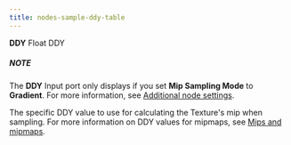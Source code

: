 ```yaml
---
title: nodes-sample-ddy-table
---
```


<tr>
<td><strong>DDY</strong></td>
<td>Float</td>
<td>DDY</td>
<td><div class="NOTE"><h5>NOTE</h5><p>The <strong>DDY</strong> Input port only displays if you set <strong>Mip Sampling Mode</strong> to <strong>Gradient</strong>. For more information, see <a href="#additional-node-settings">Additional node settings</a>.</p></div> The specific DDY value to use for calculating the Texture's mip when sampling. For more information on DDY values for mipmaps, see <a href="Mipmaps-Mip-Bias.md">Mips and mipmaps</a>.</td>
</tr>
